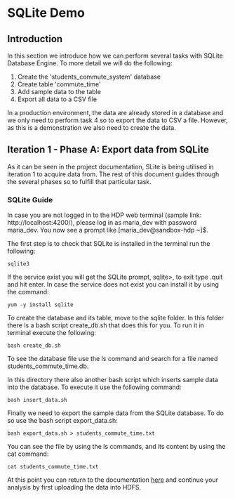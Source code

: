 # SQLite Demo

## Introduction
In this section we introduce how we can perform several tasks with SQLite Database Engine. To more detail we will do the following:
1. Create the 'students_commute_system' database
2. Create table 'commute_time'
3. Add sample data to the table
4. Export all data to a CSV file

In a production environment, the data  are already stored in a database and we only need to perform task 4 so to export the data to CSV a file.
However, as this is a demonstration we also need to create the data.

## Iteration 1 - Phase A: Export data from SQLite

As it can be seen in the project documentation, SLite  is being  utilised in iteration 1 to acquire data from. The rest of this document guides through the several phases so to fulfill that particular task.


### SQLite Guide

In case you are not logged in to the HDP web terminal (sample link: http://localhost:4200/), please log in as maria_dev with password maria_dev.
You now see a prompt like [maria_dev@sandbox-hdp ~]$.

The first step is to check that SQLite is installed in the terminal run the following:
```
sqlite3
```

If the service exist you will get the SQLite prompt, sqlite>, to exit type .quit and hit enter. In case the service does not exist you can install it by using the command:
```
yum -y install sqlite
```

To create the database and its table, move to the sqlite folder. In this folder there is a bash script create_db.sh that does this for you. To run it in terminal execute the following:

```
bash create_db.sh
```
To see the database file use the ls command and search for a file named students_commute_time.db.

In this directory there also another bash script which inserts sample data into the database. To execute it use the following command:
```
bash insert_data.sh
```

Finally we need to export the sample data from the SQLite database. To do so use the bash script export_data.sh:
```
bash export_data.sh > students_commute_time.txt
```

You can see the file by using the ls commands, and its content by using the cat command:
```
cat students_commute_time.txt
```

At this point you can return to the documentation [here](https://github.com/UoW-CPC/rabbda-university-portal#phase-a-export-data-from-sqlite-and-upload-them-to-hdfs) and continue your analysis by first uploading the data into HDFS.
